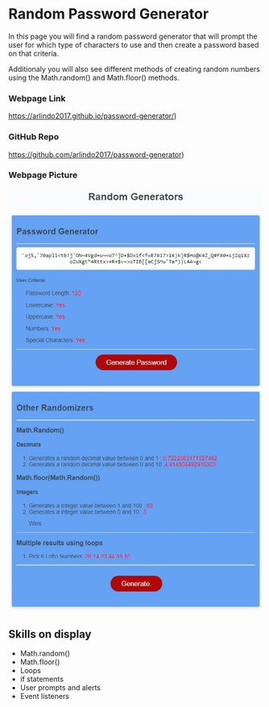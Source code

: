 # Random Password Generator

In this page you will find a random password generator that will prompt the user for which type of characters to use and then create a password based on that criteria.

Additionaly you will also see different methods of creating random numbers using the Math.random() and Math.floor() methods.

### Webpage Link
https://arlindo2017.github.io/password-generator/)

### GitHub Repo
https://github.com/arlindo2017/password-generator)

### Webpage Picture
![Password Generator.](./assets/img/password-generator.jpg)

## Skills on display
- Math.random()
- Math.floor()
- Loops
- if statements
- User prompts and alerts
- Event listeners